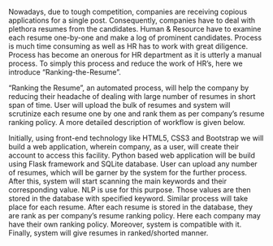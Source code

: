 Nowadays, due to tough competition, companies are receiving copious applications for a single post. Consequently, companies have to deal with plethora resumes from 
the candidates. Human & Resource have to examine each resume one-by-one and make a log of prominent candidates. Process is much time consuming as well as HR has to 
work with great diligence. Process has become an onerous for HR department as it is utterly a manual process. To simply this process and reduce the work of HR’s, 
here we introduce “Ranking-the-Resume”.

“Ranking the Resume”, an automated process, will help the company by reducing their headache of dealing with large number of resumes in short span of time. User will 
upload the bulk of resumes and system will scrutinize each resume one by one and rank them as per company’s resume ranking policy. A more detailed description of workflow 
is given below.

Initially, using front-end technology like HTML5, CSS3 and Bootstrap we will build a web application, wherein company, as a user, will create their account to access 
this facility. Python based web application will be build using Flask framework and SQLite database. User can upload any number of resumes, which will be garner by the 
system for the further process. After this, system will start scanning the main keywords and their corresponding value. NLP is use for this purpose. Those values are then 
stored in the database with specified keyword. Similar process will take place for each resume. After each resume is stored in the database, they are rank as per company’s 
resume ranking policy. Here each company may have their own ranking policy. Moreover, system is compatible with it. Finally, system will give resumes in ranked/shorted manner.
